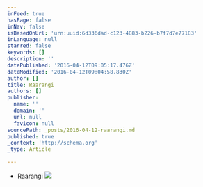 ```yaml
---
inFeed: true
hasPage: false
inNav: false
isBasedOnUrl: 'urn:uuid:6d336dad-c123-4883-b226-b7f7d7e77183'
inLanguage: null
starred: false
keywords: []
description: ''
datePublished: '2016-04-12T09:05:17.476Z'
dateModified: '2016-04-12T09:04:58.830Z'
author: []
title: Raarangi
authors: []
publisher:
  name: ''
  domain: ''
  url: null
  favicon: null
sourcePath: _posts/2016-04-12-raarangi.md
published: true
_context: 'http://schema.org'
_type: Article

---
```

* Raarangi
![](https://the-grid-user-content.s3-us-west-2.amazonaws.com/f3a68857-ece4-48cb-a3aa-baeac143671f.png)